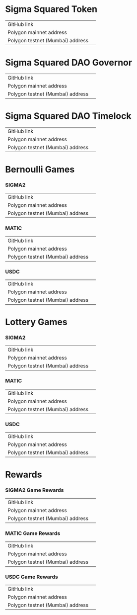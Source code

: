 # Sigma Squared Token

| | |
| -- | -- |
| GitHub link | |
| Polygon mainnet address | |
| Polygon testnet (Mumbai) address | |

# Sigma Squared DAO Governor

| | |
| -- | -- |
| GitHub link | |
| Polygon mainnet address | |
| Polygon testnet (Mumbai) address | |

# Sigma Squared DAO Timelock

| | |
| -- | -- |
| GitHub link | |
| Polygon mainnet address | |
| Polygon testnet (Mumbai) address | |

# Bernoulli Games

### SIGMA2

| | |
| -- | -- |
| GitHub link | |
| Polygon mainnet address | |
| Polygon testnet (Mumbai) address | |

### MATIC

| | |
| -- | -- |
| GitHub link | |
| Polygon mainnet address | |
| Polygon testnet (Mumbai) address | |

### USDC

| | |
| -- | -- |
| GitHub link | |
| Polygon mainnet address | |
| Polygon testnet (Mumbai) address | |

# Lottery Games

### SIGMA2

| | |
| -- | -- |
| GitHub link | |
| Polygon mainnet address | |
| Polygon testnet (Mumbai) address | |

### MATIC

| | |
| -- | -- |
| GitHub link | |
| Polygon mainnet address | |
| Polygon testnet (Mumbai) address | |

### USDC

| | |
| -- | -- |
| GitHub link | |
| Polygon mainnet address | |
| Polygon testnet (Mumbai) address | |

# Rewards

### SIGMA2 Game Rewards

| | |
| -- | -- |
| GitHub link | |
| Polygon mainnet address | |
| Polygon testnet (Mumbai) address | |

### MATIC Game Rewards

| | |
| -- | -- |
| GitHub link | |
| Polygon mainnet address | |
| Polygon testnet (Mumbai) address | |

### USDC Game Rewards

| | |
| -- | -- |
| GitHub link | |
| Polygon mainnet address | |
| Polygon testnet (Mumbai) address | |